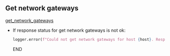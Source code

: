 ## Get network gateways

[get_network_gateways](../../clients/velocloud_client/get_network_gateways.md)

* If response status for get network gateways is not ok:
  ```python
  logger.error(f"Could not get network gateways for host {host}. Response: {response}")
  ```
  END